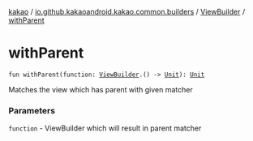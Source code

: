 [kakao](../../index.md) / [io.github.kakaoandroid.kakao.common.builders](../index.md) / [ViewBuilder](index.md) / [withParent](./with-parent.md)

# withParent

`fun withParent(function: `[`ViewBuilder`](index.md)`.() -> `[`Unit`](https://kotlinlang.org/api/latest/jvm/stdlib/kotlin/-unit/index.html)`): `[`Unit`](https://kotlinlang.org/api/latest/jvm/stdlib/kotlin/-unit/index.html)

Matches the view which has parent with given matcher

### Parameters

`function` - ViewBuilder which will result in parent matcher